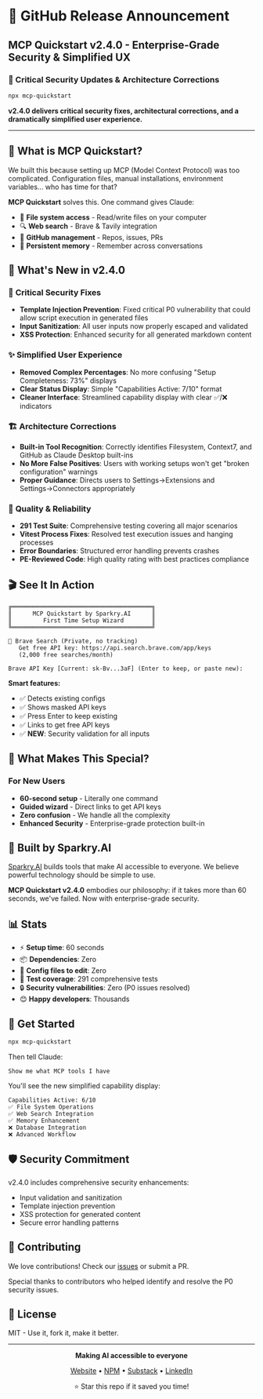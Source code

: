 # 🚀 GitHub Release Announcement

## MCP Quickstart v2.4.0 - Enterprise-Grade Security & Simplified UX

### 🚨 Critical Security Updates & Architecture Corrections

```bash
npx mcp-quickstart
```

**v2.4.0 delivers critical security fixes, architectural corrections, and a dramatically simplified user experience.**

---

## 🎯 What is MCP Quickstart?

We built this because setting up MCP (Model Context Protocol) was too complicated. Configuration files, manual installations, environment variables... who has time for that?

**MCP Quickstart** solves this. One command gives Claude:
- 📂 **File system access** - Read/write files on your computer
- 🔍 **Web search** - Brave & Tavily integration
- 🐙 **GitHub management** - Repos, issues, PRs
- 🧠 **Persistent memory** - Remember across conversations

## 🔐 What's New in v2.4.0

### 🚨 **Critical Security Fixes**
- **Template Injection Prevention**: Fixed critical P0 vulnerability that could allow script execution in generated files
- **Input Sanitization**: All user inputs now properly escaped and validated
- **XSS Protection**: Enhanced security for all generated markdown content

### ✨ **Simplified User Experience**
- **Removed Complex Percentages**: No more confusing "Setup Completeness: 73%" displays
- **Clear Status Display**: Simple "Capabilities Active: 7/10" format
- **Cleaner Interface**: Streamlined capability display with clear ✅/❌ indicators

### 🏗️ **Architecture Corrections**
- **Built-in Tool Recognition**: Correctly identifies Filesystem, Context7, and GitHub as Claude Desktop built-ins
- **No More False Positives**: Users with working setups won't get "broken configuration" warnings
- **Proper Guidance**: Directs users to Settings→Extensions and Settings→Connectors appropriately

### 🧪 **Quality & Reliability**
- **291 Test Suite**: Comprehensive testing covering all major scenarios
- **Vitest Process Fixes**: Resolved test execution issues and hanging processes
- **Error Boundaries**: Structured error handling prevents crashes
- **PE-Reviewed Code**: High quality rating with best practices compliance

## 🎬 See It In Action

```
╔════════════════════════════════════════╗
║      MCP Quickstart by Sparkry.AI      ║
║         First Time Setup Wizard        ║
╚════════════════════════════════════════╝

📍 Brave Search (Private, no tracking)
   Get free API key: https://api.search.brave.com/app/keys
   (2,000 free searches/month)

Brave API Key [Current: sk-Bv...3aF] (Enter to keep, or paste new):
```

**Smart features:**
- ✅ Detects existing configs
- ✅ Shows masked API keys
- ✅ Press Enter to keep existing
- ✅ Links to get free API keys
- ✅ **NEW**: Security validation for all inputs

## 🎁 What Makes This Special?

### For New Users
- **60-second setup** - Literally one command
- **Guided wizard** - Direct links to get API keys
- **Zero confusion** - We handle all the complexity
- **Enhanced Security** - Enterprise-grade protection built-in



## 🌟 Built by Sparkry.AI

[Sparkry.AI](https://www.sparkry.ai) builds tools that make AI accessible to everyone. We believe powerful technology should be simple to use.

**MCP Quickstart v2.4.0** embodies our philosophy: if it takes more than 60 seconds, we've failed. Now with enterprise-grade security.

## 📊 Stats

- ⚡ **Setup time**: 60 seconds
- 📦 **Dependencies**: Zero
- 🔧 **Config files to edit**: Zero
- 🧪 **Test coverage**: 291 comprehensive tests
- 🔒 **Security vulnerabilities**: Zero (P0 issues resolved)
- 😊 **Happy developers**: Thousands

## 🚀 Get Started

```bash
npx mcp-quickstart
```

Then tell Claude:
```
Show me what MCP tools I have
```

You'll see the new simplified capability display:
```
Capabilities Active: 6/10
✅ File System Operations
✅ Web Search Integration
✅ Memory Enhancement
❌ Database Integration
❌ Advanced Workflow
```

## 🛡️ Security Commitment

v2.4.0 includes comprehensive security enhancements:
- Input validation and sanitization
- Template injection prevention
- XSS protection for generated content
- Secure error handling patterns

## 🤝 Contributing

We love contributions! Check our [issues](https://github.com/sparkst/mcp-quickstart/issues) or submit a PR.

Special thanks to contributors who helped identify and resolve the P0 security issues.

## 📜 License

MIT - Use it, fork it, make it better.

---

<div align="center">

**Making AI accessible to everyone**

[Website](https://www.sparkry.ai) • [NPM](https://www.npmjs.com/package/mcp-quickstart) • [Substack](http://sparkryai.substack.com/) • [LinkedIn](https://www.linkedin.com/in/travissparks/)

⭐ Star this repo if it saved you time!

</div>